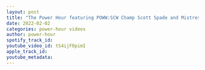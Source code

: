 ```yaml
---
layout: post
title: "The Power Hour featuring POWW:SCW Champ Scott Spade and Mistress Misery"
date: 2022-02-02
categories: power-hour videos
author: power-hour
spotify_track_id: 
youtube_video_id: tS4ijF0pimI
apple_track_id: 
youtube_metadata: 
---
```

